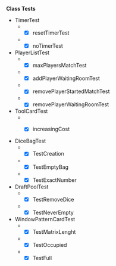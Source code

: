 **Class Tests**

* TimerTest
    * - [x] resetTimerTest
    * - [x] noTimerTest
* PlayerListTest
    * - [x] maxPlayersMatchTest
    * - [x] addPlayerWaitingRoomTest
    * - [x] removePlayerStartedMatchTest
    * - [x] removePlayerWaitingRoomTest
* ToolCardTest
    * - [x] increasingCost


* DiceBagTest
   * - [x] TestCreation
   * - [x] TestEmptyBag
   * - [x] TestExactNumber
   
* DraftPoolTest
   * - [x] TestRemoveDice
   * - [x] TestNeverEmpty
 
* WindowPatternCardTest
   * - [x] TestMatrixLenght
   * - [x] TestOccupied
   * - [x] TestFull
